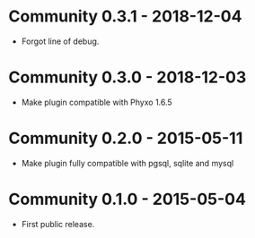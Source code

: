 Community 0.3.1 - 2018-12-04
============================
* Forgot line of debug.

Community 0.3.0 - 2018-12-03
============================
* Make plugin compatible with Phyxo 1.6.5

Community 0.2.0 - 2015-05-11
============================
* Make plugin fully compatible with pgsql, sqlite and mysql

Community 0.1.0 - 2015-05-04
============================
* First public release.
